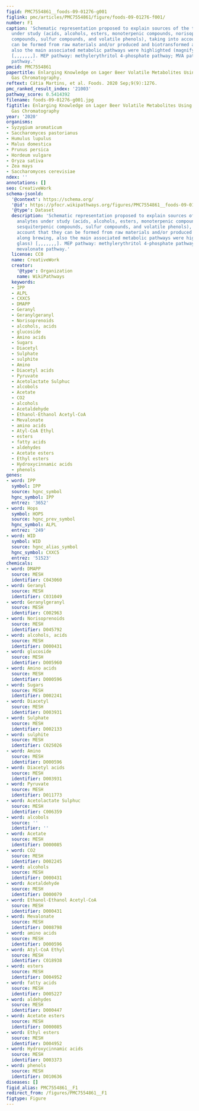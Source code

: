 ```yaml
---
figid: PMC7554861__foods-09-01276-g001
figlink: pmc/articles/PMC7554861/figure/foods-09-01276-f001/
number: F1
caption: 'Schematic representation proposed to explain sources of the target analytes
  under study (acids, alcohols, esters, monoterpenic compounds, norisoprenoids, sesquiterpenic
  compounds, sulfur compounds, and volatile phenols), taking into account that they
  can be formed from raw materials and/or produced and biotransformed along brewing,
  also the main associated metabolic pathways were highlighted (magnifying glass)
  [,,,,,,,]. MEP pathway: methylerythritol 4-phosphate pathway; MVA pathway: mevalonate
  pathway.'
pmcid: PMC7554861
papertitle: Enlarging Knowledge on Lager Beer Volatile Metabolites Using Multidimensional
  Gas Chromatography.
reftext: Cátia Martins, et al. Foods. 2020 Sep;9(9):1276.
pmc_ranked_result_index: '21003'
pathway_score: 0.5414392
filename: foods-09-01276-g001.jpg
figtitle: Enlarging Knowledge on Lager Beer Volatile Metabolites Using Multidimensional
  Gas Chromatography
year: '2020'
organisms:
- Syzygium aromaticum
- Saccharomyces pastorianus
- Humulus lupulus
- Malus domestica
- Prunus persica
- Hordeum vulgare
- Oryza sativa
- Zea mays
- Saccharomyces cerevisiae
ndex: ''
annotations: []
seo: CreativeWork
schema-jsonld:
  '@context': https://schema.org/
  '@id': https://pfocr.wikipathways.org/figures/PMC7554861__foods-09-01276-g001.html
  '@type': Dataset
  description: 'Schematic representation proposed to explain sources of the target
    analytes under study (acids, alcohols, esters, monoterpenic compounds, norisoprenoids,
    sesquiterpenic compounds, sulfur compounds, and volatile phenols), taking into
    account that they can be formed from raw materials and/or produced and biotransformed
    along brewing, also the main associated metabolic pathways were highlighted (magnifying
    glass) [,,,,,,,]. MEP pathway: methylerythritol 4-phosphate pathway; MVA pathway:
    mevalonate pathway.'
  license: CC0
  name: CreativeWork
  creator:
    '@type': Organization
    name: WikiPathways
  keywords:
  - IPP
  - ALPL
  - CXXC5
  - DMAPP
  - Geranyl
  - Geranylgeranyl
  - Norisoprenoids
  - alcohols, acids
  - glucoside
  - Amino acids
  - Sugars
  - Diacetyl
  - Sulphate
  - sulphite
  - Amino
  - Diacetyl acids
  - Pyruvate
  - Acetolactate Sulphuc
  - alcobols
  - Acetate
  - CO2
  - alcohols
  - Acetaldehyde
  - Ethanol-Ethanol Acetyl-CoA
  - Mevalonate
  - amino acids
  - Atyl-CoA Ethyl
  - esters
  - fatty acids
  - aldehydes
  - Acetate esters
  - Ethyl esters
  - Hydroxycinnamic acids
  - phenols
genes:
- word: IPP
  symbol: IPP
  source: hgnc_symbol
  hgnc_symbol: IPP
  entrez: '3652'
- word: Hops
  symbol: HOPS
  source: hgnc_prev_symbol
  hgnc_symbol: ALPL
  entrez: '249'
- word: WID
  symbol: WID
  source: hgnc_alias_symbol
  hgnc_symbol: CXXC5
  entrez: '51523'
chemicals:
- word: DMAPP
  source: MESH
  identifier: C043060
- word: Geranyl
  source: MESH
  identifier: C031049
- word: Geranylgeranyl
  source: MESH
  identifier: C002963
- word: Norisoprenoids
  source: MESH
  identifier: D045792
- word: alcohols, acids
  source: MESH
  identifier: D000431
- word: glucoside
  source: MESH
  identifier: D005960
- word: Amino acids
  source: MESH
  identifier: D000596
- word: Sugars
  source: MESH
  identifier: D002241
- word: Diacetyl
  source: MESH
  identifier: D003931
- word: Sulphate
  source: MESH
  identifier: D002133
- word: sulphite
  source: MESH
  identifier: C025026
- word: Amino
  source: MESH
  identifier: D000596
- word: Diacetyl acids
  source: MESH
  identifier: D003931
- word: Pyruvate
  source: MESH
  identifier: D011773
- word: Acetolactate Sulphuc
  source: MESH
  identifier: C006359
- word: alcobols
  source: ''
  identifier: ''
- word: Acetate
  source: MESH
  identifier: D000085
- word: CO2
  source: MESH
  identifier: D002245
- word: alcohols
  source: MESH
  identifier: D000431
- word: Acetaldehyde
  source: MESH
  identifier: D000079
- word: Ethanol-Ethanol Acetyl-CoA
  source: MESH
  identifier: D000431
- word: Mevalonate
  source: MESH
  identifier: D008798
- word: amino acids
  source: MESH
  identifier: D000596
- word: Atyl-CoA Ethyl
  source: MESH
  identifier: C018938
- word: esters
  source: MESH
  identifier: D004952
- word: fatty acids
  source: MESH
  identifier: D005227
- word: aldehydes
  source: MESH
  identifier: D000447
- word: Acetate esters
  source: MESH
  identifier: D000085
- word: Ethyl esters
  source: MESH
  identifier: D004952
- word: Hydroxycinnamic acids
  source: MESH
  identifier: D003373
- word: phenols
  source: MESH
  identifier: D010636
diseases: []
figid_alias: PMC7554861__F1
redirect_from: /figures/PMC7554861__F1
figtype: Figure
---
```

